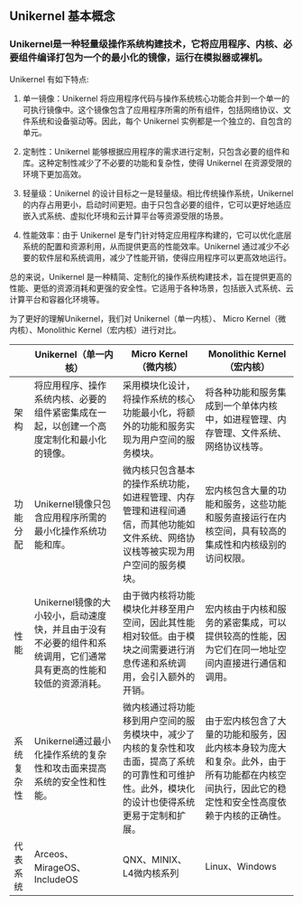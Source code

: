 ## Unikernel 基本概念

### Unikernel是一种轻量级操作系统构建技术，它将应用程序、内核、必要组件编译打包为一个的最小化的镜像，运行在模拟器或裸机。

Unikernel 有如下特点:

1. 单一镜像：Unikernel 将应用程序代码与操作系统核心功能合并到一个单一的可执行镜像中。这个镜像包含了应用程序所需的所有组件，包括网络协议、文件系统和设备驱动等。因此，每个 Unikernel 实例都是一个独立的、自包含的单元。

2. 定制性：Unikernel 能够根据应用程序的需求进行定制，只包含必要的组件和库。这种定制性减少了不必要的功能和复杂性，使得 Unikernel 在资源受限的环境下更加高效。

3. 轻量级：Unikernel 的设计目标之一是轻量级。相比传统操作系统，Unikernel 的内存占用更小，启动时间更短。由于只包含必要的组件，它可以更好地适应嵌入式系统、虚拟化环境和云计算平台等资源受限的场景。

4. 性能效率：由于 Unikernel 是专门针对特定应用程序构建的，它可以优化底层系统的配置和资源利用，从而提供更高的性能效率。Unikernel 通过减少不必要的软件层和系统调用，减少了性能开销，使得应用程序可以更高效地运行。

总的来说，Unikernel 是一种精简、定制化的操作系统构建技术，旨在提供更高的性能、更低的资源消耗和更强的安全性。它适用于各种场景，包括嵌入式系统、云计算平台和容器化环境等。


为了更好的理解Unikernel，我们对 Unikernel（单一内核）、 Micro Kernel（微内核）、Monolithic Kernel（宏内核）进行对比。


|    | Unikernel（单一内核） | Micro Kernel（微内核） | Monolithic Kernel（宏内核） |
| -------- | ------- | ------- | ------- |
| 架构  | 将应用程序、操作系统内核、必要的组件紧密集成在一起，以创建一个高度定制化和最小化的镜像。   | 采用模块化设计，将操作系统的核心功能最小化，将额外的功能和服务实现为用户空间的服务模块。 | 将各种功能和服务集成到一个单体内核中，如进程管理、内存管理、文件系统、网络协议栈等。   |
| 功能分配 | Unikernel镜像只包含应用程序所需的最小化操作系统功能和库。    | 微内核只包含基本的操作系统功能，如进程管理、内存管理和进程间通信，而其他功能如文件系统、网络协议栈等被实现为用户空间的服务模块。   | 宏内核包含大量的功能和服务，这些功能和服务直接运行在内核空间，具有较高的集成性和内核级别的访问权限。     |
| 性能    | Unikernel镜像的大小较小，启动速度快，并且由于没有不必要的组件和系统调用，它们通常具有更高的性能和较低的资源消耗。   | 由于微内核将功能模块化并移至用户空间，因此其性能相对较低。由于模块之间需要进行消息传递和系统调用，会引入额外的开销。   | 宏内核由于内核和服务的紧密集成，可以提供较高的性能，因为它们在同一地址空间内直接进行通信和调用。    |
| 系统复杂性    | Unikernel通过最小化操作系统的复杂性和攻击面来提高系统的安全性和性能。   | 微内核通过将功能移到用户空间的服务模块中，减少了内核的复杂性和攻击面，提高了系统的可靠性和可维护性。此外，模块化的设计也使得系统更易于定制和扩展。   |由于宏内核包含了大量的功能和服务，因此内核本身较为庞大和复杂。此外，由于所有功能都在内核空间执行，因此它的稳定性和安全性高度依赖于内核的正确性。   |
| 代表系统    | Arceos、MirageOS、IncludeOS    | QNX、MINIX、L4微内核系列    | Linux、Windows    |
